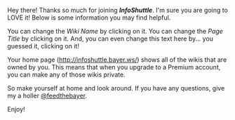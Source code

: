 Hey there! Thanks so much for joining _**InfoShuttle**_. I'm sure you are going to LOVE it! Below is some information you may find helpful.

You can change the *Wiki Name* by clicking on it.
You can change the *Page Title* by clicking on it.
And, you can even change this text here by... you guessed it, clicking on it!

Your home page (http://infoshuttle.bayer.ws/) shows all of the wikis that are owned by you. This means that when you upgrade to a Premium account, you can make any of those wikis private.

So make yourself at home and look around. If you have any questions, give my a holler [@feedthebayer](https://www.twitter.com/feedthebayer).

Enjoy!
